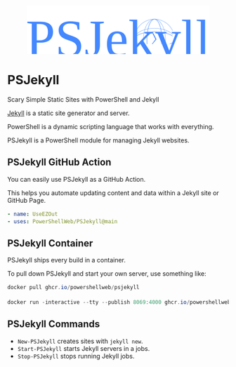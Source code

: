 <div align='center'>
<img src='Assets/PSJekyll-Animated.svg' />
</div>

# PSJekyll

Scary Simple Static Sites with PowerShell and Jekyll

[Jekyll](https://jekyllrb.com) is a static site generator and server.

PowerShell is a dynamic scripting language that works with everything.

PSJekyll is a PowerShell module for managing Jekyll websites.

## PSJekyll GitHub Action

You can easily use PSJekyll as a GitHub Action.

This helps you automate updating content and data within a Jekyll site or GitHub Page.

~~~yaml
- name: UseEZOut
- uses: PowerShellWeb/PSJekyll@main
~~~

## PSJekyll Container

PSJekyll ships every build in a container.

To pull down PSJekyll and start your own server, use something like:

~~~PowerShell
docker pull ghcr.io/powershellweb/psjekyll

docker run -interactive --tty --publish 8069:4000 ghcr.io/powershellweb/psjekyll
~~~

## PSJekyll Commands

* `New-PSJekyll` creates sites with `jekyll new`.
* `Start-PSJekyll` starts Jekyll servers in a jobs.
* `Stop-PSJekyll` stops running Jekyll jobs.